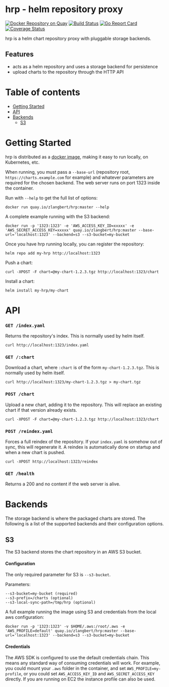 hrp - helm repository proxy
=====

[![Docker Repository on Quay](https://quay.io/repository/zlangbert/hrp/status "Docker Repository on Quay")](https://quay.io/repository/zlangbert/hrp)
[![Build Status](https://travis-ci.org/zlangbert/hrp.svg?branch=master)](https://travis-ci.org/zlangbert/hrp)
[![Go Report Card](https://goreportcard.com/badge/github.com/zlangbert/hrp)](https://goreportcard.com/report/github.com/zlangbert/hrp)
[![Coverage Status](https://coveralls.io/repos/github/zlangbert/hrp/badge.svg?branch=master)](https://coveralls.io/github/zlangbert/hrp?branch=master)

hrp is a helm chart repository proxy with pluggable storage backends.

## Features

* acts as a helm repository and uses a storage backend for persistence
* upload charts to the repository through the HTTP API

Table of contents
=================

  * [Getting Started](#getting-started)
  * [API](#api)
  * [Backends](#backends)
    * [S3](#s3)

Getting Started
=====

hrp is distributed as a [docker image](https://quay.io/zlangbert/hrp), making it easy to run locally, on Kubernetes, etc.

When running, you must pass a `--base-url` (repository root, `https://charts.example.com` for example) and whatever parameters are required for the chosen backend. The
web server runs on port 1323 inside the container.
  
Run with `--help` to get the full list of options:
```
docker run quay.io/zlangbert/hrp:master --help
```
  
A complete example running with the S3 backend:
```
docker run -p '1323:1323' -e 'AWS_ACCESS_KEY_ID=xxxxx' -e 'AWS_SECRET_ACCESS_KEY=xxxxx' quay.io/zlangbert/hrp:master --base-url='localhost:1323' --backend=s3 --s3-bucket=my-bucket
```

Once you have hrp running locally, you can register the repository:
```
helm repo add my-hrp http://localhost:1323
```

Push a chart:
```
curl -XPOST -F chart=@my-chart-1.2.3.tgz http://localhost:1323/chart
```

Install a chart:
```
helm install my-hrp/my-chart
```

API
=====

### `GET /index.yaml`

Returns the repository's index. This is normally used by helm itself.

```
curl http://localhost:1323/index.yaml
```

### `GET /:chart`

Download a chart, where `:chart` is of the form `my-chart-1.2.3.tgz`. This is normally used by helm itself.
 
```
curl http://localhost:1323/my-chart-1.2.3.tgz > my-chart.tgz
```

### `POST /chart`

Upload a new chart, adding it to the repository. This will replace an existing chart if that version
already exists.
 
```
curl -XPOST -F chart=@my-chart-1.2.3.tgz http://localhost:1323/chart
```


### `POST /reindex.yaml`

Forces a full reindex of the repository. If your `index.yaml` is somehow out of sync, this will regenerate it.
A reindex is automatically done on startup and when a new chart is pushed.

```
curl -XPOST http://localhost:1323/reindex
```

### `GET /health`

Returns a 200 and no content if the web server is alive.

Backends
=====

The storage backend is where the packaged charts are stored. The following is a list of the supported backends
and their configuration options.

## S3

The S3 backend stores the chart repository in an AWS S3 bucket.

#### Configuration

The only required parameter for S3 is `--s3-bucket`.

Parameters:
```
--s3-bucket=my-bucket (required)
--s3-prefix=/charts (optional)
--s3-local-sync-path=/tmp/hrp (optional)
```

A full example running the image using S3 and credentials from the local aws configuration:
```
docker run -p '1323:1323' -v $HOME/.aws:/root/.aws -e 'AWS_PROFILE=default' quay.io/zlangbert/hrp:master --base-url='localhost:1323' --backend=s3 --s3-bucket=my-bucket
```

#### Credentials

The AWS SDK is configured to use the default credentials chain. This means any standard way of consuming 
credentials will work. For example, you could mount your `.aws` folder in the container, and set `AWS_PROFILE=my-profile`,
or you could set `AWS_ACCESS_KEY_ID` and `AWS_SECRET_ACCESS_KEY` directly. If you are running on EC2 the instance profile
can also be used.
